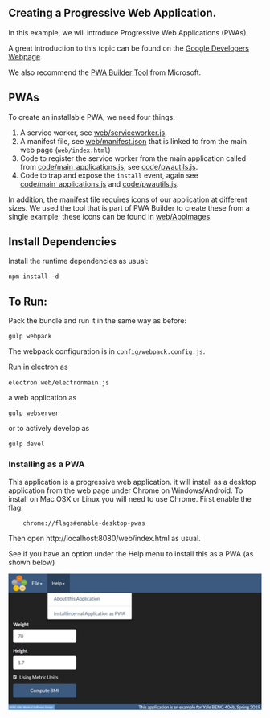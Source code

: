 ## Creating a Progressive Web Application.

In this example, we will introduce Progressive Web Applications (PWAs).

A great introduction to this topic can be found on the
[Google Developers Webpage](https://developers.google.com/web/progressive-web-apps/).

We also recommend the [PWA Builder Tool](https://www.pwabuilder.com/) from Microsoft.

## PWAs

To create an installable PWA, we need four things:

1. A service worker, see [web/serviceworker.js](web/serviceworker.js).
2. A manifest file, see [web/manifest.json](web/manifest.json) that is linked to from the main
   web page (`web/index.html`)
3. Code to register the service worker from the main application called from
   [code/main_applications.js](code/main_application.js), see
   [code/pwautils.js](code/pwautils.js).
4. Code to trap and expose the `install` event, again see [code/main_applications.js](code/main_application.js) and 
   [code/pwautils.js](code/pwautils.js).

In addition, the manifest file requires icons of our application at different
sizes. We used the tool that is part of PWA Builder to create these from a
single example; these icons can be found in [web/AppImages](web/AppImages).

## Install Dependencies

Install the runtime dependencies as usual:

	npm install -d
    
## To Run:

Pack the bundle and run it in the same way as before:

    gulp webpack
    
The webpack configuration is in `config/webpack.config.js`. 
    
Run in electron as 

    electron web/electronmain.js

a web application as

    gulp webserver

or to actively develop as

    gulp devel
    
### Installing as a PWA

This application is a progressive web application. it will install as a desktop
application from the web page under Chrome on Windows/Android. To
install on Mac OSX or Linux you will need to use Chrome. First enable the flag:
   
        chrome://flags#enable-desktop-pwas
        
Then open http://localhost:8080/web/index.html as usual.

See if you have an option under the Help menu to install this as a PWA (as
shown below)

![Install as PWA](../complete/docs/pwa.jpg)

